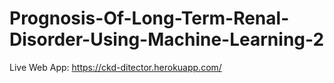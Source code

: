 # Prognosis-Of-Long-Term-Renal-Disorder-Using-Machine-Learning-2

Live Web App: https://ckd-ditector.herokuapp.com/

